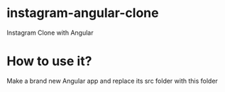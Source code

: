 # instagram-angular-clone
Instagram Clone with Angular
# How to use it?
Make a brand new Angular app and replace its src folder with this folder
